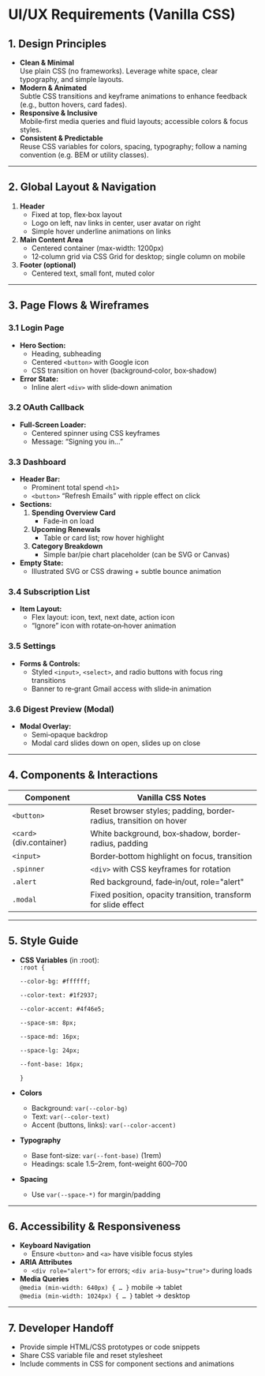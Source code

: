 # UI/UX Requirements (Vanilla CSS)

## 1. Design Principles
- **Clean & Minimal**  
  Use plain CSS (no frameworks). Leverage white space, clear typography, and simple layouts.  
- **Modern & Animated**  
  Subtle CSS transitions and keyframe animations to enhance feedback (e.g., button hovers, card fades).  
- **Responsive & Inclusive**  
  Mobile‑first media queries and fluid layouts; accessible colors & focus styles.  
- **Consistent & Predictable**  
  Reuse CSS variables for colors, spacing, typography; follow a naming convention (e.g. BEM or utility classes).

---

## 2. Global Layout & Navigation
1. **Header**  
   - Fixed at top, flex‑box layout  
   - Logo on left, nav links in center, user avatar on right  
   - Simple hover underline animations on links
2. **Main Content Area**  
   - Centered container (max-width: 1200px)  
   - 12‑column grid via CSS Grid for desktop; single column on mobile  
3. **Footer (optional)**  
   - Centered text, small font, muted color  

---

## 3. Page Flows & Wireframes

### 3.1 Login Page  
- **Hero Section:**  
  - Heading, subheading  
  - Centered `<button>` with Google icon  
  - CSS transition on hover (background‐color, box‐shadow)  
- **Error State:**  
  - Inline alert `<div>` with slide‐down animation  

### 3.2 OAuth Callback  
- **Full‐Screen Loader:**  
  - Centered spinner using CSS keyframes  
  - Message: “Signing you in…”  

### 3.3 Dashboard  
- **Header Bar:**  
  - Prominent total spend `<h1>`  
  - `<button>` “Refresh Emails” with ripple effect on click  
- **Sections:**  
  1. **Spending Overview Card**  
     - Fade‐in on load  
  2. **Upcoming Renewals**  
     - Table or card list; row hover highlight  
  3. **Category Breakdown**  
     - Simple bar/pie chart placeholder (can be SVG or Canvas)  
- **Empty State:**  
  - Illustrated SVG or CSS drawing + subtle bounce animation  

### 3.4 Subscription List  
- **Item Layout:**  
  - Flex layout: icon, text, next date, action icon  
  - “Ignore” icon with rotate‐on‐hover animation  

### 3.5 Settings  
- **Forms & Controls:**  
  - Styled `<input>`, `<select>`, and radio buttons with focus ring transitions  
  - Banner to re‑grant Gmail access with slide‐in animation  

### 3.6 Digest Preview (Modal)  
- **Modal Overlay:**  
  - Semi‑opaque backdrop  
  - Modal card slides down on open, slides up on close  

---

## 4. Components & Interactions

| Component                 | Vanilla CSS Notes                                                 |
|---------------------------|-------------------------------------------------------------------|
| `<button>`                | Reset browser styles; padding, border‐radius, transition on hover |
| `<card>` (div.container)  | White background, box‐shadow, border‐radius, padding              |
| `<input>`                 | Border‐bottom highlight on focus, transition                       |
| `.spinner`                | `<div>` with CSS keyframes for rotation                           |
| `.alert`                  | Red background, fade‐in/out, role="alert"                         |
| `.modal`                  | Fixed position, opacity transition, transform for slide effect     |

---

## 5. Style Guide

- **CSS Variables** (in :root):  
  <code>:root {  
    --color-bg: #ffffff;  
    --color-text: #1f2937;  
    --color-accent: #4f46e5;  
    --space-sm: 8px;  
    --space-md: 16px;  
    --space-lg: 24px;  
    --font-base: 16px;  
  }</code>

- **Colors**  
  - Background: <code>var(--color-bg)</code>  
  - Text: <code>var(--color-text)</code>  
  - Accent (buttons, links): <code>var(--color-accent)</code>  
- **Typography**  
  - Base font-size: <code>var(--font-base)</code> (1rem)  
  - Headings: scale 1.5–2rem, font-weight 600–700  
- **Spacing**  
  - Use <code>var(--space-*)</code> for margin/padding  

---

## 6. Accessibility & Responsiveness

- **Keyboard Navigation**  
  - Ensure `<button>` and `<a>` have visible focus styles  
- **ARIA Attributes**  
  - `<div role="alert">` for errors; `<div aria-busy="true">` during loads  
- **Media Queries**  
  <code>@media (min-width: 640px) { … }</code> mobile → tablet  
  <code>@media (min-width: 1024px) { … }</code> tablet → desktop  

---

## 7. Developer Handoff

- Provide simple HTML/CSS prototypes or code snippets  
- Share CSS variable file and reset stylesheet  
- Include comments in CSS for component sections and animations  
